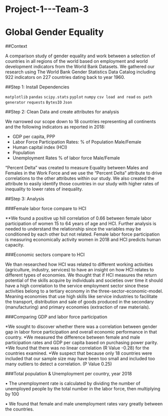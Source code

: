 # Project-1---Team-3
# Global Gender Equality

##Context


A comparison study of gender equality and work between a selection of countries in all regions of the world based on employment and world development indicators from the World Bank Datasets. We gathered our research using The World Bank Gender Statistics Data Catalog including 922 indicators on 227 countries dating back to year 1960. 

##Step 1: Install Dependencies

`matplotlib` 
`pandas`
`scipy.stats` 
`pyplot` 
`numpy`
`csv load and read`
`os path generator`
`requests` 
`BytesIO`
`Json`

##Step 2: Clean Data and create attributes for analysis

We narrowed our scope down to 18 countries representing all continents and the following indicators as reported in 2018:

* GDP per capita, PPP 
* Labor Force Participation Rates:  % of Population Male/Female
* Human capital index (HCI)
* Population
* Unemployment Rates % of labor force Male/Female


“Percent Delta” was created to measure Equality between Males and Females in the Work Force and we use the “Percent Delta” attribute to drive correlations to the other attributes within our study.  We also created the attribute to easily identify those countries in our study with higher rates of inequality to lower rates of inequality. 

##Step 3: Analysis

###Female labor force compare to HCI

**We found a positive up hill correlation of 0.66 between female labor participation of women 15 to 64 years of age and HCI.   Further analysis is needed to understand the relationship since the variables may be conditioned by each other but not related.  Female labor force participation is measuring economically activity women in 2018 and HCI predicts human capacity.

###Economic sectors compare to HCI

We than researched how HCI was related to different working activities (agriculture, industry, services) to have an insight on how HCI relates to different types of economies.  We thought that if HCI measures the return potential of the skills acquire by individuals and societies over time it should have a high correlation to the service employment sector since these activities belong to a tertiary economy in the three-sector-economic-model. Meaning economies that use high skills like service industries to facilitate the transport, distribution and sale of goods produced in the secondary (manufacturing) and primary economies (extraction of raw materials).

###Comparing GDP and labor force participation

*We sought to discover whether there was a correlation between gender gap in labor force participation and overall economic performance in that country. 
*We measured the difference between female and male participation rates and GDP per capita based on purchasing power parity.
*We found that there was no linear correlation (R Value -0.28) for the countries examined.
*We suspect that because only 18 countries were included that our sample size may have been too small and included too many outliers to detect a correlation. (P Value 0.25)

###Total population & Unemployment per country, year 2018

•	The unemployment rate is calculated by dividing the number of unemployed people by the total number in the labor force, then multiplying by 100

•	We found that female and male unemployment rates vary greatly between the countries.

